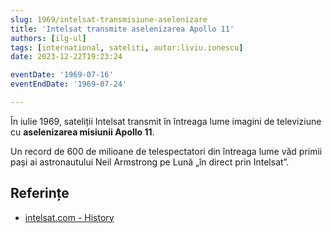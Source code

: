 ```yaml
---
slug: 1969/intelsat-transmisiune-aselenizare
title: 'Intelsat transmite aselenizarea Apollo 11'
authors: [ilg-ul]
tags: [international, sateliti, autor:liviu.ionescu]
date: 2023-12-22T19:23:24

eventDate: '1969-07-16'
eventEndDate: '1969-07-24'

---
```


În iulie 1969, sateliții Intelsat transmit în întreaga lume imagini de
televiziune cu **aselenizarea misiunii Apollo 11**.

<!-- truncate -->

Un record de 600 de milioane de telespectatori din
întreaga lume văd primii pași ai astronautului Neil
Armstrong pe Lună „în direct prin Intelsat”.

## Referințe

- [intelsat.com - History](https://www.intelsat.com/intelsat-history/)
